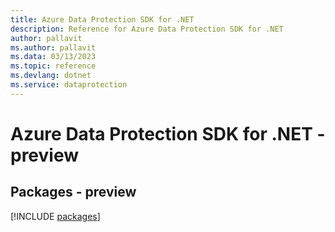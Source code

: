 ```yaml
---
title: Azure Data Protection SDK for .NET
description: Reference for Azure Data Protection SDK for .NET
author: pallavit
ms.author: pallavit
ms.data: 03/13/2023
ms.topic: reference
ms.devlang: dotnet
ms.service: dataprotection
---
```

# Azure Data Protection SDK for .NET - preview
## Packages - preview
[!INCLUDE [packages](data-protection-index.md)]